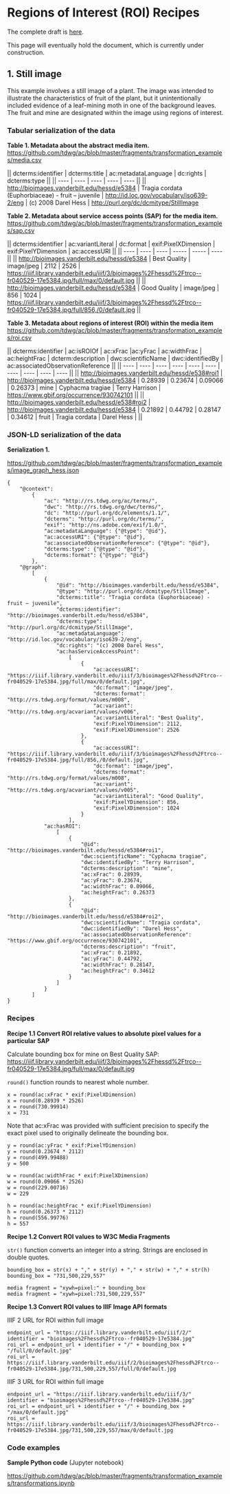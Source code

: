 # Regions of Interest (ROI) Recipes

The complete draft is [here](https://docs.google.com/document/d/1oTbL_RdtlO288Ixw9vYK7DQgBH6UXfRadvD5s4CER6g/edit?usp=sharing).

This page will eventually hold the document, which is currently under construction.

## 1. Still image

This example involves a still image of a plant. The image was intended to illustrate the characteristics of fruit of the plant, but it unintentionally included evidence of a leaf-mining moth in one of the background leaves. The fruit and mine are designated within the image using regions of interest. 

### Tabular serialization of the data

**Table 1. Metadata about the abstract media item.**
<https://github.com/tdwg/ac/blob/master/fragments/transformation_examples/media.csv>

|| dcterms:identifier | dcterms:title | ac:metadataLanguage | dc:rights | dcterms:type ||
|| ---- | ---- | ---- | ---- | ---- ||
|| http://bioimages.vanderbilt.edu/hessd/e5384 | Tragia cordata (Euphorbiaceae) - fruit – juvenile | http://id.loc.gov/vocabulary/iso639-2/eng | (c) 2008 Darel Hess | http://purl.org/dc/dcmitype/StillImage

**Table 2. Metadata about service access points (SAP) for the media item.**
<https://github.com/tdwg/ac/blob/master/fragments/transformation_examples/sap.csv>

|| dcterms:identifier | ac:variantLiteral | dc:format | exif:PixelXDimension | exif:PixelYDimension | ac:accessURI ||
|| ---- | ---- | ---- | ----- | ----- | ---- ||
|| http://bioimages.vanderbilt.edu/hessd/e5384 | Best Quality | image/jpeg | 2112 | 2526 | https://iiif.library.vanderbilt.edu/iiif/3/bioimages%2Fhessd%2Ftrco--fr040529-17e5384.jpg/full/max/0/default.jpg ||
|| http://bioimages.vanderbilt.edu/hessd/e5384 | Good Quality | image/jpeg | 856 | 1024 | https://iiif.library.vanderbilt.edu/iiif/3/bioimages%2Fhessd%2Ftrco--fr040529-17e5384.jpg/full/856,/0/default.jpg ||

**Table 3. Metadata about regions of interest (ROI) within the media item**
<https://github.com/tdwg/ac/blob/master/fragments/transformation_examples/roi.csv>

|| dcterms:identifier | ac:isROIOf | ac:xFrac |ac:yFrac | ac:widthFrac | ac:heightFrac | dcterm:description | dwc:scientificName | dwc:identifiedBy | ac:associatedObservationReference ||
|| ---- | ---- | ---- | ---- | ---- | ---- | ---- | ---- | ---- | ---- ||
|| http://bioimages.vanderbilt.edu/hessd/e538#roi1 | http://bioimages.vanderbilt.edu/hessd/e5384 | 0.28939 | 0.23674 | 0.09066 | 0.26373 | mine | Cyphacma tragiae | Terry Harrison | https://www.gbif.org/occurrence/930742101 ||
|| http://bioimages.vanderbilt.edu/hessd/e538#roi2 | http://bioimages.vanderbilt.edu/hessd/e5384 | 0.21892 | 0.44792 | 0.28147 | 0.34612 | fruit | Tragia cordata | Darel Hess | || 

### JSON-LD serialization of the data

**Serialization 1.**

<https://github.com/tdwg/ac/blob/master/fragments/transformation_examples/image_graph_hess.json>

```
{
    "@context": 
        {
            "ac": "http://rs.tdwg.org/ac/terms/",
            "dwc": "http://rs.tdwg.org/dwc/terms/",
            "dc": "http://purl.org/dc/elements/1.1/",
            "dcterms": "http://purl.org/dc/terms/",
            "exif": "http://ns.adobe.com/exif/1.0/",
            "ac:metadataLanguage": {"@type": "@id"},
            "ac:accessURI": {"@type": "@id"},
            "ac:associatedObservationReference": {"@type": "@id"},
            "dcterms:type": {"@type": "@id"},
            "dcterms:format": {"@type": "@id"}
        },
    "@graph": 
        [
            {
                "@id": "http://bioimages.vanderbilt.edu/hessd/e5384",
                "@type": "http://purl.org/dc/dcmitype/StillImage",
                "dcterms:title": "Tragia cordata (Euphorbiaceae) - fruit – juvenile",
                "dcterms:identifier": "http://bioimages.vanderbilt.edu/hessd/e5384",
                "dcterms:type": "http://purl.org/dc/dcmitype/StillImage",
                "ac:metadataLanguage": "http://id.loc.gov/vocabulary/iso639-2/eng",
                "dc:rights": "(c) 2008 Darel Hess",
                "ac:hasServiceAccessPoint": 
                    [
                        {
                            "ac:accessURI": "https://iiif.library.vanderbilt.edu/iiif/3/bioimages%2Fhessd%2Ftrco--fr040529-17e5384.jpg/full/max/0/default.jpg",
                            "dc:format": "image/jpeg",
                            "dcterms:format": "http://rs.tdwg.org/format/values/m008",
                            "ac:variant": "http://rs.tdwg.org/acvariant/values/v006",
                            "ac:variantLiteral": "Best Quality",
                            "exif:PixelYDimension": 2112,
                            "exif:PixelXDimension": 2526
                        },
                        {
                            "ac:accessURI": "https://iiif.library.vanderbilt.edu/iiif/3/bioimages%2Fhessd%2Ftrco--fr040529-17e5384.jpg/full/856,/0/default.jpg",
                            "dc:format": "image/jpeg",
                            "dcterms:format": "http://rs.tdwg.org/format/values/m008",
                            "ac:variant": "http://rs.tdwg.org/acvariant/values/v005",
                            "ac:variantLiteral": "Good Quality",
                            "exif:PixelYDimension": 856,
                            "exif:PixelXDimension": 1024
                        }
                    ],
            "ac:hasROI": 
                [
                    {
                        "@id": "http://bioimages.vanderbilt.edu/hessd/e5384#roi1",
                        "dwc:scientificName": "Cyphacma tragiae",
                        "dwc:identifiedBy": "Terry Harrison",
                        "dcterms:description": "mine",
                        "ac:xFrac": 0.28939,
                        "ac:yFrac": 0.23674,
                        "ac:widthFrac": 0.09066,
                        "ac:heightFrac": 0.26373
                    },
                    {
                        "@id": "http://bioimages.vanderbilt.edu/hessd/e5384#roi2",
                        "dwc:scientificName": "Tragia cordata",
                        "dwc:identifiedBy": "Darel Hess",
                        "ac:associatedObservationReference": "https://www.gbif.org/occurrence/930742101",
                        "dcterms:description": "fruit",
                        "ac:xFrac": 0.21892,
                        "ac:yFrac": 0.44792,
                        "ac:widthFrac": 0.28147,
                        "ac:heightFrac": 0.34612
                    }
                ]
            }
        ]
}
```

### Recipes

**Recipe 1.1 Convert ROI relative values to absolute pixel values for a particular SAP**

Calculate bounding box for mine on Best Quality SAP: <https://iiif.library.vanderbilt.edu/iiif/3/bioimages%2Fhessd%2Ftrco--fr040529-17e5384.jpg/full/max/0/default.jpg>

`round()` function rounds to nearest whole number.

```
x = round(ac:xFrac * exif:PixelXDimension)
x = round(0.28939 * 2526)
x = round(730.99914)
x = 731
```

Note that ac:xFrac was provided with sufficient precision to specify the exact pixel used to originally delineate the bounding box.

```
y = round(ac:yFrac * exif:PixelYDimension)
y = round(0.23674 * 2112)
y = round(499.99488)
y = 500

w = round(ac:widthFrac * exif:PixelXDimension)
w = round(0.09066 * 2526)
w = round(229.00716)
w = 229

h = round(ac:heightFrac * exif:PixelYDimension)
h = round(0.26373 * 2112)
h = round(556.99776)
h = 557
```

**Recipe 1.2 Convert ROI values to W3C Media Fragments**

`str()` function converts an integer into a string.
Strings are enclosed in double quotes.

```
bounding_box = str(x) + "," + str(y) + "," + str(w) + "," + str(h)
bounding_box = "731,500,229,557"

media fragment = "xywh=pixel:" + bounding_box
media fragment = "xywh=pixel:731,500,229,557"
```

**Recipe 1.3 Convert ROI values to IIIF Image API formats**

IIIF 2 URL for ROI within full image

```
endpoint_url = "https://iiif.library.vanderbilt.edu/iiif/2/"
identifier = "bioimages%2Fhessd%2Ftrco--fr040529-17e5384.jpg"
roi_url = endpoint_url + identifier + "/" + bounding_box + "/full/0/default.jpg"
roi_url = https://iiif.library.vanderbilt.edu/iiif/2/bioimages%2Fhessd%2Ftrco--fr040529-17e5384.jpg/731,500,229,557/full/0/default.jpg
```

IIIF 3 URL for ROI within full image

```
endpoint_url = "https://iiif.library.vanderbilt.edu/iiif/3/"
identifier = "bioimages%2Fhessd%2Ftrco--fr040529-17e5384.jpg"
roi_url = endpoint_url + identifier + "/" + bounding_box + "/max/0/default.jpg"
roi_url = https://iiif.library.vanderbilt.edu/iiif/3/bioimages%2Fhessd%2Ftrco--fr040529-17e5384.jpg/731,500,229,557/max/0/default.jpg
```

### Code examples

**Sample Python code** (Jupyter notebook)

<https://github.com/tdwg/ac/blob/master/fragments/transformation_examples/transformations.ipynb>


